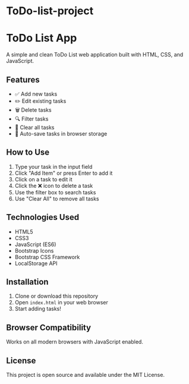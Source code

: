 # ToDo-list-project

# ToDo List App

A simple and clean ToDo List web application built with HTML, CSS, and JavaScript.

## Features

- ✅ Add new tasks
- ✏️ Edit existing tasks
- 🗑️ Delete tasks
- 🔍 Filter tasks
- 🧹 Clear all tasks
- 💾 Auto-save tasks in browser storage

## How to Use

1. Type your task in the input field
2. Click "Add Item" or press Enter to add it
3. Click on a task to edit it
4. Click the ❌ icon to delete a task
5. Use the filter box to search tasks
6. Use "Clear All" to remove all tasks

## Technologies Used

- HTML5
- CSS3
- JavaScript (ES6)
- Bootstrap Icons
- Bootstrap CSS Framework
- LocalStorage API

## Installation

1. Clone or download this repository
2. Open `index.html` in your web browser
3. Start adding tasks!

## Browser Compatibility

Works on all modern browsers with JavaScript enabled.

## License

This project is open source and available under the MIT License.
